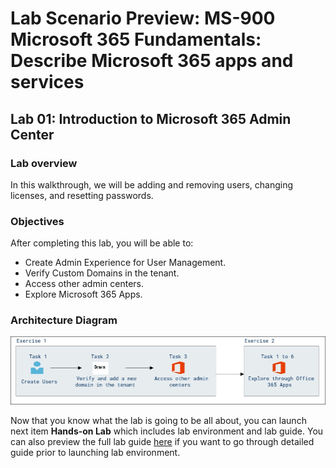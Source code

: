 # Lab Scenario Preview: MS-900 Microsoft 365 Fundamentals: Describe Microsoft 365 apps and services

## Lab 01: Introduction to Microsoft 365 Admin Center

### Lab overview

In this walkthrough, we will be adding and removing users, changing licenses, and resetting passwords.

### Objectives

After completing this lab, you will be able to:

- Create Admin Experience for User Management.
- Verify Custom Domains in the tenant.
- Access other admin centers.
- Explore Microsoft 365 Apps.

### Architecture Diagram

![](media/MS-900-LSP-Mod-1.png)

Now that you know what the lab is going to be all about, you can launch next item **Hands-on Lab** which includes lab environment and lab guide. You can also preview the full lab guide [here](https://experience.cloudlabs.ai/#/labguidepreview/56ea9aaf-b2da-4312-ac6a-8b67321e4ceb) if you want to go through detailed guide prior to launching lab environment.  